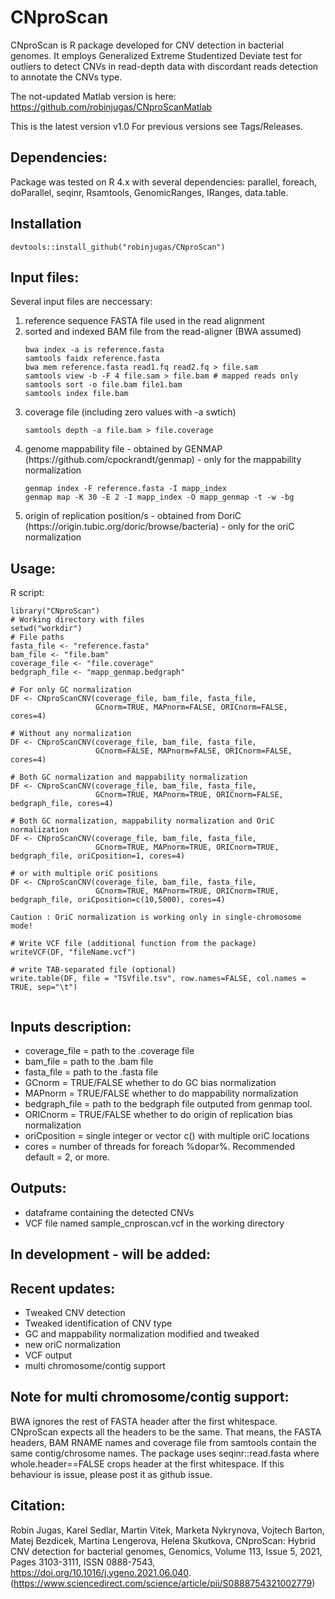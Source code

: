 # CNproScan
CNproScan is R package developed for CNV detection in bacterial genomes. It employs Generalized Extreme Studentized Deviate test for outliers to detect CNVs in read-depth data with discordant reads detection to annotate the CNVs type. 

The not-updated Matlab version is here: https://github.com/robinjugas/CNproScanMatlab

This is the latest version v1.0 For previous versions see Tags/Releases. 

## Dependencies:
Package was tested on R 4.x with several dependencies: parallel, foreach, doParallel, seqinr, Rsamtools, GenomicRanges, IRanges, data.table. 

## Installation
```
devtools::install_github("robinjugas/CNproScan")
```


## Input files:
Several input files are neccessary:
<ol>
<li>reference sequence FASTA file used in the read alignment</li>
<li>sorted and indexed BAM file from the read-aligner (BWA assumed) </li>

```
bwa index -a is reference.fasta
samtools faidx reference.fasta
bwa mem reference.fasta read1.fq read2.fq > file.sam
samtools view -b -F 4 file.sam > file.bam # mapped reads only
samtools sort -o file.bam file1.bam
samtools index file.bam
```

<li>coverage file (including zero values with -a swtich) </li>

```
samtools depth -a file.bam > file.coverage
```

<li>genome mappability file - obtained by GENMAP (https://github.com/cpockrandt/genmap) - only for the mappability normalization </li>

```
genmap index -F reference.fasta -I mapp_index
genmap map -K 30 -E 2 -I mapp_index -O mapp_genmap -t -w -bg
```

<li>origin of replication position/s - obtained from DoriC (https://origin.tubic.org/doric/browse/bacteria) - only for the oriC normalization </li>


</ol>

## Usage:
R script:
```
library("CNproScan")
# Working directory with files
setwd("workdir")
# File paths
fasta_file <- "reference.fasta"
bam_file <- "file.bam"
coverage_file <- "file.coverage"
bedgraph_file <- "mapp_genmap.bedgraph"

# For only GC normalization
DF <- CNproScanCNV(coverage_file, bam_file, fasta_file, 
                   GCnorm=TRUE, MAPnorm=FALSE, ORICnorm=FALSE, cores=4)
                   
# Without any normalization
DF <- CNproScanCNV(coverage_file, bam_file, fasta_file, 
                   GCnorm=FALSE, MAPnorm=FALSE, ORICnorm=FALSE, cores=4)
                   
# Both GC normalization and mappability normalization
DF <- CNproScanCNV(coverage_file, bam_file, fasta_file, 
                   GCnorm=TRUE, MAPnorm=TRUE, ORICnorm=FALSE, bedgraph_file, cores=4)

# Both GC normalization, mappability normalization and OriC normalization
DF <- CNproScanCNV(coverage_file, bam_file, fasta_file, 
                   GCnorm=TRUE, MAPnorm=TRUE, ORICnorm=TRUE, bedgraph_file, oriCposition=1, cores=4)
                   
# or with multiple oriC positions
DF <- CNproScanCNV(coverage_file, bam_file, fasta_file, 
                   GCnorm=TRUE, MAPnorm=TRUE, ORICnorm=TRUE, bedgraph_file, oriCposition=c(10,5000), cores=4)
                   
Caution : OriC normalization is working only in single-chromosome mode!

# Write VCF file (additional function from the package)
writeVCF(DF, "fileName.vcf")

# write TAB-separated file (optional)
write.table(DF, file = "TSVfile.tsv", row.names=FALSE, col.names = TRUE, sep="\t")


```

## Inputs description:
<ul>
<li>coverage_file = path to the .coverage file </li>
<li>bam_file = path to the .bam file </li>
<li>fasta_file = path to the .fasta file </li> 
<li>GCnorm = TRUE/FALSE whether to do GC bias normalization </li>
<li>MAPnorm = TRUE/FALSE whether to do mappability normalization </li>
<li> bedgraph_file = path to the bedgraph file outputed from genmap tool. </li>
<li>ORICnorm = TRUE/FALSE whether to do origin of replication bias normalization </li>
<li>oriCposition = single integer or vector c() with multiple oriC locations </li>
<li>cores = number of threads for foreach %dopar%. Recommended default = 2, or more. </li>
</ul>

## Outputs:
<ul>
<li>dataframe containing the detected CNVs </li>
<li>VCF file named sample_cnproscan.vcf in the working directory </li>
</ul>

## In development - will be added:
<ul>
</ul>

## Recent updates:
<ul>
<li> Tweaked CNV detection </li>
<li> Tweaked identification of CNV type </li>
<li>GC and mappability normalization modified and tweaked </li>
<li>new oriC normalization </li>
<li>VCF output</li>
<li>multi chromosome/contig support</li>
</ul>

## Note for multi chromosome/contig support:
BWA ignores the rest of FASTA header after the first whitespace. CNproScan expects all the headers to be the same. That means, the FASTA headers, BAM RNAME names and coverage file from samtools contain the same contig/chrosome names.   The package uses seqinr::read.fasta where  whole.header==FALSE crops header at the first whitespace. If this behaviour is issue, please post it as github issue. 

## Citation:
Robin Jugas, Karel Sedlar, Martin Vitek, Marketa Nykrynova, Vojtech Barton, Matej Bezdicek, Martina Lengerova, Helena Skutkova,
CNproScan: Hybrid CNV detection for bacterial genomes,
Genomics, Volume 113, Issue 5, 2021, Pages 3103-3111, ISSN 0888-7543,
https://doi.org/10.1016/j.ygeno.2021.06.040.
(https://www.sciencedirect.com/science/article/pii/S0888754321002779)
